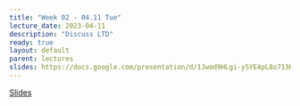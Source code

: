 ```yaml
---
title: "Week 02 - 04.11 Tue"
lecture_date: 2023-04-11
description: "Discuss LTD"
ready: true
layout: default
parent: lectures
slides: https://docs.google.com/presentation/d/1Jwod9HLgi-y5YE4pL8o713HvNRm78MQJaXwbFaTfq8Y/edit?usp=sharing
---
```


[Slides]({{page.slides}})
